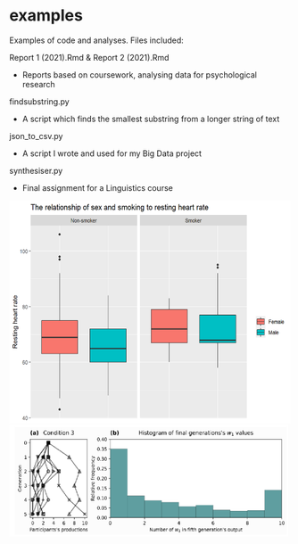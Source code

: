 # examples
Examples of code and analyses. Files included:

Report 1 (2021).Rmd & Report 2 (2021).Rmd
- Reports based on coursework, analysing data for psychological research

findsubstring.py
- A script which finds the smallest substring from a longer string of text

json_to_csv.py
- A script I wrote and used for my Big Data project

synthesiser.py
- Final assignment for a Linguistics course

<img src="https://github.com/mrazael/examples/blob/main/smoking.png" width="600" height="400">
<img src="https://github.com/mrazael/examples/blob/main/sl3.png" width="500" height="200">
